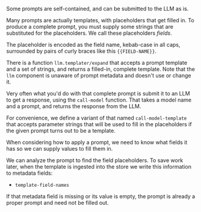 Some prompts are self-contained, and can be submitted to the LLM as is.

Many prompts are actually templates, with placeholders that get filled in. To
produce a complete prompt, you must supply some strings that are substituted for
the placeholders.  We call these placeholders *fields*.

The placeholder is encoded as the field name, kebab-case in all caps, surrounded by pairs of curly braces
like this `{{FIELD-NAME}}`.

There is a function `llm.templater/expand` that accepts a prompt template and a set of strings,
and returns a filled-in, complete template.
Note that the `llm` component is unaware of prompt metadata and doesn't use or change it.

Very often what you'd do with that complete prompt is submit it to an LLM
to get a response, using the `call-model` function.  That takes a model name
and a prompt, and returns the response from the LLM.

For convenience, we define a variant of that named `call-model-template` that accepts parameter
strings that will be used to fill in the placeholders if the given prompt turns
out to be a template.

When considering how to apply a prompt, we need to know what fields
it has so we can supply values to fill them in.

We can analyze the prompt to find the field placeholders. To save work later,
when the template is ingested into the store we write this information to
metadata fields:
   * `template-field-names`

If that metadata field is missing or its value is empty, the prompt is already a proper prompt
and need not be filled out.
